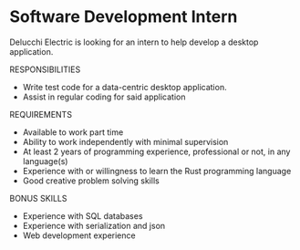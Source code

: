 # Software Development Intern

Delucchi Electric is looking for an intern to help develop a desktop application. 

RESPONSIBILITIES
* Write test code for a data-centric desktop application.
* Assist in regular coding for said application

REQUIREMENTS
* Available to work part time
* Ability to work independently with minimal supervision
* At least 2 years of programming experience, professional or not, in any language(s)
* Experience with or willingness to learn the Rust programming language
* Good creative problem solving skills

BONUS SKILLS
* Experience with SQL databases
* Experience with serialization and json
* Web development experience
